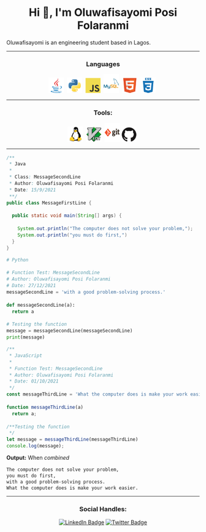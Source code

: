 <h1 align="center">Hi 👋, I'm Oluwafisayomi Posi Folaranmi</h1>

<p align="left" font-family: 'Courier Prime'>Oluwafisayomi is an engineering student based in Lagos.</p>

<hr/>

<div align="center"><h3><b>Languages</b></h3></div>
<div align="center">
  <!-- Java -->
  <img src="https://github.com/devicons/devicon/blob/master/icons/java/java-original.svg" title="Java" alt="Java" width="40" height="40"/>&nbsp;
  <!-- Python -->
  <img src="https://github.com/devicons/devicon/blob/master/icons/python/python-original.svg" title="Python" alt="Python" width="40" height="40"/>&nbsp;
  <!-- JavaScript -->
  <img src="https://github.com/devicons/devicon/blob/master/icons/javascript/javascript-original.svg" title="JavaScript" alt="JavaScript" width="40" height="40"/>&nbsp;
  <!-- SQL -->
  <img src="https://github.com/devicons/devicon/blob/master/icons/mysql/mysql-original-wordmark.svg" title="MYSQL"  alt="MYSQL" width="40" height="50"/>&nbsp;
  <!-- HTML -->
  <img src="https://github.com/devicons/devicon/blob/master/icons/html5/html5-original.svg" title="HTML5" alt="HTML" width="40" height="40"/>&nbsp;                                                         
  <!-- CSS3 -->
  <img src="https://github.com/devicons/devicon/blob/master/icons/css3/css3-plain-wordmark.svg"  title="CSS3" alt="CSS" width="40" height="40"/>&nbsp;
</div>

<hr> 

<div align="center"><h3><b>Tools:</b></h3></div>
<div align="center">
  <!-- Linux -->
  <img src="https://github.com/devicons/devicon/blob/master/icons/linux/linux-original.svg" title="Linux" alt="Linux" width="40" height="40"/>&nbsp;
  <!-- Vim -->
  <img src="https://github.com/devicons/devicon/blob/master/icons/vim/vim-original.svg" title="vim" alt="vim" width="40" height="40"/>&nbsp;                                              
  <!-- Git -->
  <img src="https://github.com/devicons/devicon/blob/master/icons/git/git-original-wordmark.svg" title="Git" alt="Git" width="40" height="50"/>                                                             
  <!-- Github -->
  <img src="https://github.com/devicons/devicon/blob/master/icons/github/github-original.svg" title="github" alt="github"  width="40" height="40"/>&nbsp;
</div>

<hr/>

```java
/**
 * Java
 * 
 * Class: MessageSecondLine
 * Author: Oluwafisayomi Posi Folaranmi
 * Date: 15/9/2021
 **/
public class MessageFirstLine {

  public static void main(String[] args) {

    System.out.println("The computer does not solve your problem,");
    System.out.println("you must do first,")
  }
}

```

```python
# Python

# Function Test: MessageSecondLine
# Author: Oluwafisayomi Posi Folaranmi
# Date: 27/12/2021
messageSecondLine = 'with a good problem-solving process.'

def messageSecondLine(a):
  return a

# Testing the function
message = messageSecondLine(messageSecondLine)
print(message)

```

```javascript
/**
 * JavaScript
 * 
 * Function Test: MessageSecondLine
 * Author: Oluwafisayomi Posi Folaranmi
 * Date: 01/10/2021
 */
const messageThirdLine = 'What the computer does is make your work easier.';

function messageThirdLine(a)
  return a;

/**Testing the function
 */
let message = messageThirdLine(messageThirdLine)
console.log(message);

```

**Output:** When *combined*

```
The computer does not solve your problem,
you must do first,
with a good problem-solving process.
What the computer does is make your work easier.

```

<hr/>

<div align="center"><h3><b>Social Handles:</b></h3></div>
<div align="center" id="badges">
  <a href="https://www.linkedin.com/in/oluwafisayomi-folaranmi-a6a478205">
    <img src="https://img.shields.io/badge/LinkedIn-blue?style=for-the-badge&logo=linkedin&logoColor=white" alt="LinkedIn Badge"/></a>
  <a href="https://twitter.com/oluwafisayomif6?t=UER8RwKUILjncRTlcvPcHQ&s=09">
    <img src="https://img.shields.io/badge/Twitter-blue?style=for-the-badge&logo=twitter&logoColor=white" alt="Twitter Badge"/></a>
</div>
